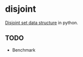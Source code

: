 # disjoint
[Disjoint set data structure](https://en.wikipedia.org/wiki/Disjoint-set_data_structure) in python.

## TODO

* Benchmark
